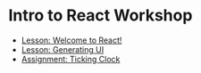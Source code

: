 # Intro to React Workshop

- [Lesson: Welcome to React!](01.Lessons\01.Welcome.md)
- [Lesson: Generating UI](01.Lessons\02.GeneratingUI.md)
- [Assignment: Ticking Clock](02.Assignments\01.TickingClock.md)